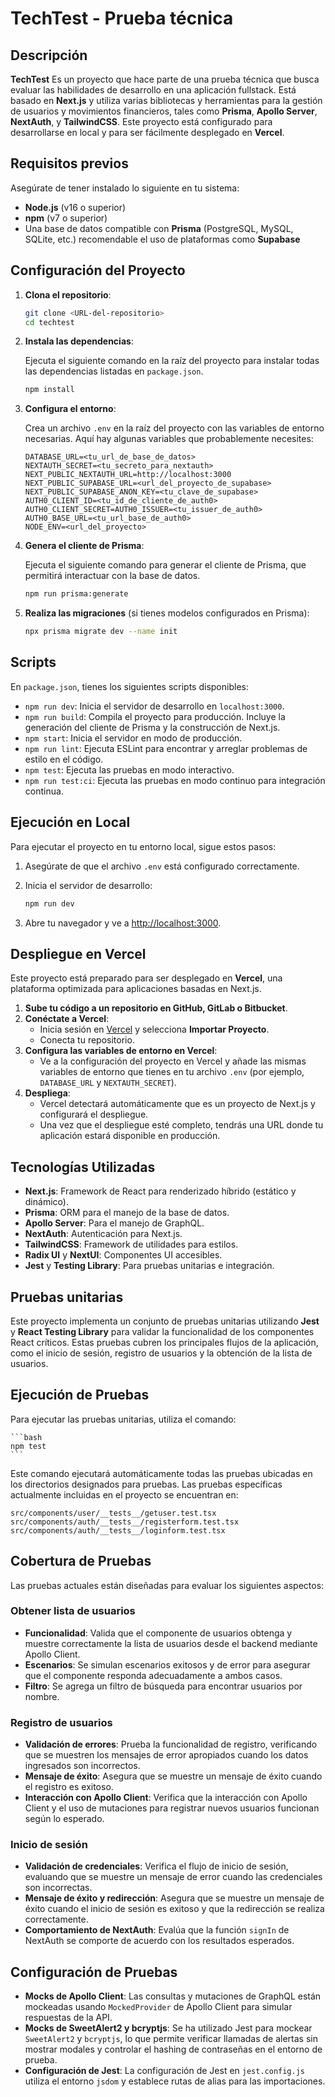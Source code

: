 # TechTest - Prueba técnica

## Descripción

**TechTest** Es un proyecto que hace parte de una prueba técnica que busca evaluar las habilidades de desarrollo en una aplicación fullstack. Está basado en **Next.js** y utiliza varias bibliotecas y herramientas para la gestión de usuarios y movimientos financieros, tales como **Prisma**, **Apollo Server**, **NextAuth**, y **TailwindCSS**. Este proyecto está configurado para desarrollarse en local y para ser fácilmente desplegado en **Vercel**.

## Requisitos previos

Asegúrate de tener instalado lo siguiente en tu sistema:

- **Node.js** (v16 o superior)
- **npm** (v7 o superior)
- Una base de datos compatible con **Prisma** (PostgreSQL, MySQL, SQLite, etc.) recomendable el uso de plataformas como **Supabase**

## Configuración del Proyecto

1. **Clona el repositorio**:

    ```bash
    git clone <URL-del-repositorio>
    cd techtest
    ```

2. **Instala las dependencias**:

    Ejecuta el siguiente comando en la raíz del proyecto para instalar todas las dependencias listadas en `package.json`.

    ```bash
    npm install
    ```

3. **Configura el entorno**:

    Crea un archivo `.env` en la raíz del proyecto con las variables de entorno necesarias. Aquí hay algunas variables que probablemente necesites:

    ```env
    DATABASE_URL=<tu_url_de_base_de_datos>
    NEXTAUTH_SECRET=<tu_secreto_para_nextauth>
    NEXT_PUBLIC_NEXTAUTH_URL=http://localhost:3000
    NEXT_PUBLIC_SUPABASE_URL=<url_del_proyecto_de_supabase>
    NEXT_PUBLIC_SUPABASE_ANON_KEY=<tu_clave_de_supabase>
    AUTH0_CLIENT_ID=<tu_id_de_cliente_de_auth0>
    AUTH0_CLIENT_SECRET=AUTH0_ISSUER=<tu_issuer_de_auth0>
    AUTH0_BASE_URL=<tu_url_base_de_auth0>
    NODE_ENV=<url_del_proyecto>
    ```

4. **Genera el cliente de Prisma**:

    Ejecuta el siguiente comando para generar el cliente de Prisma, que permitirá interactuar con la base de datos.

    ```bash
    npm run prisma:generate
    ```

5. **Realiza las migraciones** (si tienes modelos configurados en Prisma):

    ```bash
    npx prisma migrate dev --name init
    ```

## Scripts

En `package.json`, tienes los siguientes scripts disponibles:

- `npm run dev`: Inicia el servidor de desarrollo en `localhost:3000`.
- `npm run build`: Compila el proyecto para producción. Incluye la generación del cliente de Prisma y la construcción de Next.js.
- `npm start`: Inicia el servidor en modo de producción.
- `npm run lint`: Ejecuta ESLint para encontrar y arreglar problemas de estilo en el código.
- `npm test`: Ejecuta las pruebas en modo interactivo.
- `npm run test:ci`: Ejecuta las pruebas en modo continuo para integración continua.

## Ejecución en Local

Para ejecutar el proyecto en tu entorno local, sigue estos pasos:

1. Asegúrate de que el archivo `.env` está configurado correctamente.
2. Inicia el servidor de desarrollo:

    ```bash
    npm run dev
    ```

3. Abre tu navegador y ve a [http://localhost:3000](http://localhost:3000).

## Despliegue en Vercel

Este proyecto está preparado para ser desplegado en **Vercel**, una plataforma optimizada para aplicaciones basadas en Next.js.

1. **Sube tu código a un repositorio en GitHub, GitLab o Bitbucket**.
2. **Conéctate a Vercel**:
   - Inicia sesión en [Vercel](https://vercel.com) y selecciona **Importar Proyecto**.
   - Conecta tu repositorio.
3. **Configura las variables de entorno en Vercel**:
   - Ve a la configuración del proyecto en Vercel y añade las mismas variables de entorno que tienes en tu archivo `.env` (por ejemplo, `DATABASE_URL` y `NEXTAUTH_SECRET`).
4. **Despliega**:
   - Vercel detectará automáticamente que es un proyecto de Next.js y configurará el despliegue.
   - Una vez que el despliegue esté completo, tendrás una URL donde tu aplicación estará disponible en producción.

## Tecnologías Utilizadas

- **Next.js**: Framework de React para renderizado híbrido (estático y dinámico).
- **Prisma**: ORM para el manejo de la base de datos.
- **Apollo Server**: Para el manejo de GraphQL.
- **NextAuth**: Autenticación para Next.js.
- **TailwindCSS**: Framework de utilidades para estilos.
- **Radix UI** y **NextUI**: Componentes UI accesibles.
- **Jest** y **Testing Library**: Para pruebas unitarias e integración.

## Pruebas unitarias

Este proyecto implementa un conjunto de pruebas unitarias utilizando **Jest** y **React Testing Library** para validar la funcionalidad de los componentes React críticos. Estas pruebas cubren los principales flujos de la aplicación, como el inicio de sesión, registro de usuarios y la obtención de la lista de usuarios.

## Ejecución de Pruebas

Para ejecutar las pruebas unitarias, utiliza el comando:


    ```bash
    npm test
    ```
Este comando ejecutará automáticamente todas las pruebas ubicadas en los directorios designados para pruebas. Las pruebas específicas actualmente incluidas en el proyecto se encuentran en:

`src/components/user/__tests__/getuser.test.tsx`
`src/components/auth/__tests__/registerform.test.tsx`
`src/components/auth/__tests__/loginform.test.tsx`

## Cobertura de Pruebas

Las pruebas actuales están diseñadas para evaluar los siguientes aspectos:

### Obtener lista de usuarios
- **Funcionalidad**: Valida que el componente de usuarios obtenga y muestre correctamente la lista de usuarios desde el backend mediante Apollo Client.
- **Escenarios**: Se simulan escenarios exitosos y de error para asegurar que el componente responda adecuadamente a ambos casos.
- **Filtro**: Se agrega un filtro de búsqueda para encontrar usuarios por nombre.

### Registro de usuarios
- **Validación de errores**: Prueba la funcionalidad de registro, verificando que se muestren los mensajes de error apropiados cuando los datos ingresados son incorrectos.
- **Mensaje de éxito**: Asegura que se muestre un mensaje de éxito cuando el registro es exitoso.
- **Interacción con Apollo Client**: Verifica que la interacción con Apollo Client y el uso de mutaciones para registrar nuevos usuarios funcionan según lo esperado.

### Inicio de sesión
- **Validación de credenciales**: Verifica el flujo de inicio de sesión, evaluando que se muestre un mensaje de error cuando las credenciales son incorrectas.
- **Mensaje de éxito y redirección**: Asegura que se muestre un mensaje de éxito cuando el inicio de sesión es exitoso y que la redirección se realiza correctamente.
- **Comportamiento de NextAuth**: Evalúa que la función `signIn` de NextAuth se comporte de acuerdo con los resultados esperados.

## Configuración de Pruebas

- **Mocks de Apollo Client**: Las consultas y mutaciones de GraphQL están mockeadas usando `MockedProvider` de Apollo Client para simular respuestas de la API.
- **Mocks de SweetAlert2 y bcryptjs**: Se ha utilizado Jest para mockear `SweetAlert2` y `bcryptjs`, lo que permite verificar llamadas de alertas sin mostrar modales y controlar el hashing de contraseñas en el entorno de prueba.
- **Configuración de Jest**: La configuración de Jest en `jest.config.js` utiliza el entorno `jsdom` y establece rutas de alias para las importaciones.